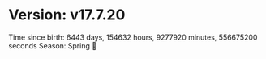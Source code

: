 # Version: v17.7.20
Time since birth: 6443 days, 154632 hours, 9277920 minutes, 556675200 seconds
Season: Spring 🌸
